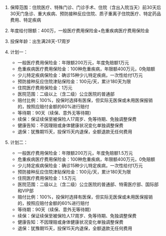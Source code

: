 1. 保障范围：住院医疗、特殊门诊、门诊手术、住院（含出入院当天）前30天后30天门急诊、重大疾病、预防接种反应住院、质子重离子住院医疗、特定药品费用、特定疾病

2. 年度给付限额：400万，一般医疗费用保险金+危重疾病医疗费用保险金

3. 投保年龄：出生满28天-17周岁

4. 计划一：
   - 一般医疗费用保险金：年限额200万元，年度免赔额1万元
   - 危重疾病医疗费用保险金：100种危重疾病，年限额400万元，0免赔额
   - 少儿特定疾病保险金：确诊15种少儿特定疾病，一次性给付1万元
   - 预防接种反应住院津贴保险金：100元/天，累计180天为限
   - 住院医疗费用保险金：1万元
   - 医院范围：二级以上（含二级）公立医院的普通部
   - 赔付比例：100%，投保时选择有医保，但实际无医保或未用医保报销的，按照应赔付金额的60%进行赔付
   - 等待期：90天（续保、意外无等待期）
   - 续保：保证续保至被保险人17周岁、免等待期、免独调整保费
   - 健康告知：不因理赔或身体健康状况变化单独调整保费
   - 退保：犹豫期15天，投保15天内退保，全额退款无任何费用

5. 计划二：
   - 一般医疗费用保险金：年限额200万元，年度免赔额1.5万元
   - 危重疾病医疗费用保险金：100种危重疾病，年限额400万元，0免赔额
   - 少儿特定疾病保险金：确诊15种少儿特定疾病，一次性给付1万元
   - 预防接种反应住院津贴保险金：100元/天，累计180天为限
   - 住院医疗费用保险金：1.5万元
   - 医院范围：二级以上（含二级）公立医院的普通部、特需医疗部、国际部和VIP部
   - 赔付比例：100%，投保时选择有医保，但实际无医保或未用医保报销的，按照应赔付金额的60%进行赔付
   - 等待期：90天（续保、意外无等待期）
   - 续保：保证续保至被保险人17周岁、免等待期、免独调整保费
   - 健康告知：不因理赔或身体健康状况变化单独调整保费
   - 退保：犹豫期15天，投保15天内退保，全额退款无任何费用
